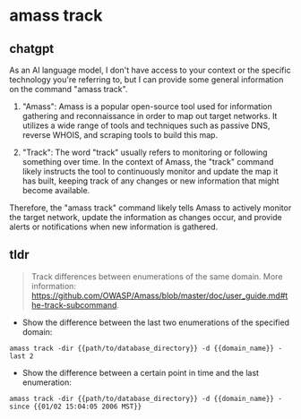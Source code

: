 # amass track 
## chatgpt 
As an AI language model, I don't have access to your context or the specific technology you're referring to, but I can provide some general information on the command "amass track". 

1. "Amass": Amass is a popular open-source tool used for information gathering and reconnaissance in order to map out target networks. It utilizes a wide range of tools and techniques such as passive DNS, reverse WHOIS, and scraping tools to build this map. 

2. "Track": The word "track" usually refers to monitoring or following something over time. In the context of Amass, the "track" command likely instructs the tool to continuously monitor and update the map it has built, keeping track of any changes or new information that might become available.

Therefore, the "amass track" command likely tells Amass to actively monitor the target network, update the information as changes occur, and provide alerts or notifications when new information is gathered. 

## tldr 
 
> Track differences between enumerations of the same domain.
> More information: <https://github.com/OWASP/Amass/blob/master/doc/user_guide.md#the-track-subcommand>.

- Show the difference between the last two enumerations of the specified domain:

`amass track -dir {{path/to/database_directory}} -d {{domain_name}} -last 2`

- Show the difference between a certain point in time and the last enumeration:

`amass track -dir {{path/to/database_directory}} -d {{domain_name}} -since {{01/02 15:04:05 2006 MST}}`
